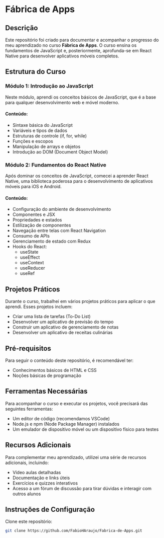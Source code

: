 # Fábrica de Apps

## Descrição

Este repositório foi criado para documentar e acompanhar o progresso do meu aprendizado no curso **Fábrica de Apps**. O curso ensina os fundamentos de JavaScript e, posteriormente, aprofunda-se em React Native para desenvolver aplicativos móveis completos.

## Estrutura do Curso

### Módulo 1: Introdução ao JavaScript

Neste módulo, aprendi os conceitos básicos de JavaScript, que é a base para qualquer desenvolvimento web e móvel moderno.

#### Conteúdo:
- Sintaxe básica do JavaScript
- Variáveis e tipos de dados
- Estruturas de controle (if, for, while)
- Funções e escopos
- Manipulação de arrays e objetos
- Introdução ao DOM (Document Object Model)

### Módulo 2: Fundamentos do React Native

Após dominar os conceitos de JavaScript, comecei a aprender React Native, uma biblioteca poderosa para o desenvolvimento de aplicativos móveis para iOS e Android.

#### Conteúdo:
- Configuração do ambiente de desenvolvimento
- Componentes e JSX
- Propriedades e estados
- Estilização de componentes
- Navegação entre telas com React Navigation
- Consumo de APIs
- Gerenciamento de estado com Redux
- Hooks do React:
  - useState
  - useEffect
  - useContext
  - useReducer
  - useRef

## Projetos Práticos

Durante o curso, trabalhei em vários projetos práticos para aplicar o que aprendi. Esses projetos incluem:

- Criar uma lista de tarefas (To-Do List)
- Desenvolver um aplicativo de previsão do tempo
- Construir um aplicativo de gerenciamento de notas
- Desenvolver um aplicativo de receitas culinárias

## Pré-requisitos

Para seguir o conteúdo deste repositório, é recomendável ter:

- Conhecimentos básicos de HTML e CSS
- Noções básicas de programação

## Ferramentas Necessárias

Para acompanhar o curso e executar os projetos, você precisará das seguintes ferramentas:

- Um editor de código (recomendamos VSCode)
- Node.js e npm (Node Package Manager) instalados
- Um emulador de dispositivo móvel ou um dispositivo físico para testes

## Recursos Adicionais

Para complementar meu aprendizado, utilizei uma série de recursos adicionais, incluindo:

- Vídeo aulas detalhadas
- Documentação e links úteis
- Exercícios e quizzes interativos
- Acesso a um fórum de discussão para tirar dúvidas e interagir com outros alunos

## Instruções de Configuração

Clone este repositório:

```bash
git clone https://github.com/FabioHAraujo/Fabrica-de-Apps.git

